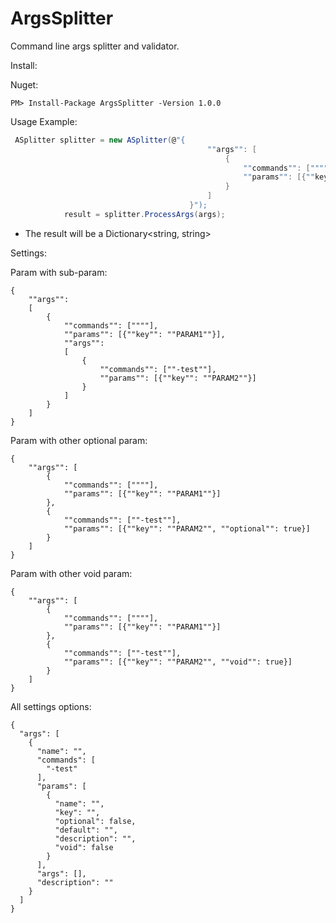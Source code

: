 # ArgsSplitter
Command line args splitter and validator.

Install:

Nuget:
```
PM> Install-Package ArgsSplitter -Version 1.0.0
```


Usage Example:

```C#
 ASplitter splitter = new ASplitter(@"{
                                            ""args"": [
                                                {
                                                    ""commands"": [""""],
                                                    ""params"": [{""key"": ""PARAM1"", ""optional"": false}]
                                                }
                                            ]
                                        }");
            result = splitter.ProcessArgs(args);
```

* The result will be a Dictionary<string, string>


Settings:

Param with sub-param:
```
{
    ""args"": 
    [
        {
            ""commands"": [""""],
            ""params"": [{""key"": ""PARAM1""}],
            ""args"": 
            [ 
                {
                    ""commands"": [""-test""],
                    ""params"": [{""key"": ""PARAM2""}]
                }
            ]
        }                                                        
    ]
}
```

Param with other optional param:
```
{
    ""args"": [
        {
            ""commands"": [""""],
            ""params"": [{""key"": ""PARAM1""}]
        },
        {
            ""commands"": [""-test""],
            ""params"": [{""key"": ""PARAM2"", ""optional"": true}]
        }
    ]
}
```

Param with other void param:
```
{
    ""args"": [
        {
            ""commands"": [""""],
            ""params"": [{""key"": ""PARAM1""}]
        },
        {
            ""commands"": [""-test""],
            ""params"": [{""key"": ""PARAM2"", ""void"": true}]
        }
    ]
}
```

All settings options:
```
{
  "args": [
    {
      "name": "",
      "commands": [
        "-test"
      ],
      "params": [
        {
          "name": "",
          "key": "",
          "optional": false,
          "default": "",
          "description": "",
          "void": false
        }
      ],
      "args": [],
      "description": ""
    }
  ]
}
```
